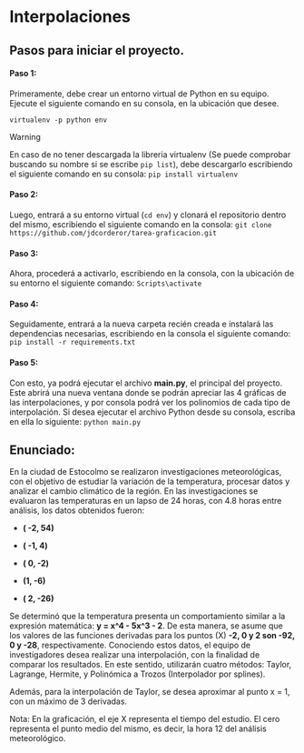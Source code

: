 # Interpolaciones
## Pasos para iniciar el proyecto.
#### Paso 1:
Primeramente, debe crear un entorno virtual de Python en su equipo. Ejecute el siguiente comando en su consola, en la ubicación que desee.

`virtualenv -p python env`

> [!WARNING]
> En caso de no tener descargada la libreria virtualenv (Se puede comprobar buscando su nombre si se escribe `pip list`), debe descargarlo escribiendo el siguiente comando en su consola: `pip install virtualenv`

#### Paso 2:
Luego, entrará a su entorno virtual (`cd env`) y clonará el repositorio dentro del mismo, escribiendo el siguiente comando en la consola:
`git clone https://github.com/jdcorderor/tarea-graficacion.git`

#### Paso 3:
Ahora, procederá a activarlo, escribiendo en la consola, con la ubicación de su entorno el siguiente comando:
`Scripts\activate`

#### Paso 4:
Seguidamente, entrará a la nueva carpeta recién creada e instalará las dependencias necesarias, escribiendo en la consola el siguiente comando: 
`pip install -r requirements.txt`

#### Paso 5:
Con esto, ya podrá ejecutar el archivo <b>main.py</b>, el principal del proyecto. Este abrirá una nueva ventana donde se podrán apreciar las 4 gráficas de las interpolaciones, y por consola podrá ver los polinomios de cada tipo de interpolación. Si desea ejecutar el archivo Python desde su consola, escriba en ella lo siguiente:
`python main.py`


## Enunciado:
En la ciudad de Estocolmo se realizaron investigaciones meteorológicas, con el objetivo de estudiar la variación de la temperatura, procesar datos y analizar el cambio climático de la región. En las investigaciones se evaluaron las temperaturas en un lapso de 24 horas, con 4.8 horas entre análisis, los datos obtenidos fueron: 
<b>
- ( -2, 54)

- ( -1, 4)

- ( 0, -2)

- (1, -6)

- ( 2, -26)
</b>
Se determinó que la temperatura presenta un comportamiento similar a la expresión matemática:  <b>y = x^4 - 5x^3 - 2</b>. De esta manera, se asume que los valores de las funciones derivadas para los puntos (X) <b>-2, 0 y 2 son -92, 0 y -28</b>, respectivamente.  Conociendo estos datos, el equipo de investigadores desea realizar una interpolación, con la finalidad de comparar los resultados. En este sentido, utilizarán cuatro métodos: Taylor, Lagrange, Hermite, y Polinómica a Trozos (Interpolador por splines).

Además, para la interpolación de Taylor, se desea aproximar al punto x = 1, con un máximo de 3 derivadas.

Nota: En la graficación, el eje X representa el tiempo del estudio. El cero representa el punto medio del mismo, es decir, la hora 12 del análisis meteorológico.

